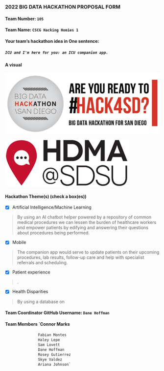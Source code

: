 ### 2022 BIG DATA HACKATHON PROPOSAL FORM

#### Team Number: `105`  

#### Team Name: `CSCG Hacking Homies 1`    
  
#### Your team’s hackathon idea in One sentence:
##### `ICU and I'm here for you: an ICU companion app.`


#### A visual
![bigdatahackathon4sd](https://github.com/BigDataForSanDiego/bigdataforsandiego.github.io/blob/master/templates/img/Hackathon-Promot-Img-1.png?raw=true "Big Data Hackathon for San Diego 2022")  

<img height="10%" width="80%" alt="hdma" src="https://github.com/BigDataForSanDiego/bigdataforsandiego.github.io/blob/master/templates/img/hdma2.png?raw=true"> 


#### Hackathon Theme(s) (check a box(es))
- [X] Artificial Intelligence/Machine Learning 
> By using an AI chatbot helper powered by a repository of common medical procedures we can lessen the burden of healthcare workers and empower patients 
> by edifying and answering their questions about procedures being performed.
- [X] Mobile
> The companion app would serve to update patients on their upcoming procedures, lab results, follow-up care and help with specialist referrals and scheduling.
- [X] Patient experience
> .
- [X] Health Disparities
> By using a database on 

#### Team Coordinator GitHub Username: `Dane Hoffman`

#### Team Members `Connor Marks
                   Fabian Montes
                   Haley Lepe
                   Sam Lovett
                   Dane Hoffman
                   Rosey Gutierrez
                   Skye Valdez
                   Ariana Johnson`
